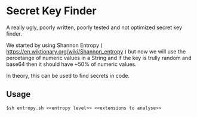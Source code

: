 # Secret Key Finder

A really ugly, poorly written, poorly tested and not optimized secret key finder.

We started by using Shannon Entropy ( https://en.wiktionary.org/wiki/Shannon_entropy ) but now we will use the percetange of numeric values in a String and if the key is trully random and base64 then it should have ~50% of numeric values.

In theory, this can be used to find secrets in code.

## Usage
	$sh entropy.sh <<entropy level>> <<extensions to analyse>>
